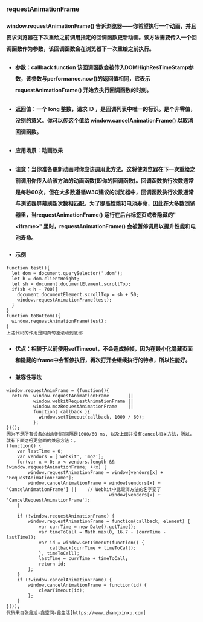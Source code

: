 ### requestAnimationFrame

#### <p style='line-height:30px'>window.requestAnimationFrame() 告诉浏览器——你希望执行一个动画，并且要求浏览器在下次重绘之前调用指定的回调函数更新动画。该方法需要传入一个回调函数作为参数，该回调函数会在浏览器下一次重绘之前执行。</p>

+ #### <p style='line-height:30px'>参数：callback function 该回调函数会被传入DOMHighResTimeStamp参数，该参数与performance.now()的返回值相同，它表示requestAnimationFrame() 开始去执行回调函数的时刻。</p>
+ #### <p style='line-height:30px'>返回值：一个 long 整数，请求 ID ，是回调列表中唯一的标识。是个非零值，没别的意义。你可以传这个值给 window.cancelAnimationFrame() 以取消回调函数。</p>
+ #### <p style='line-height:30px'>应用场景：动画效果</p>

+ #### <p style='line-height:30px'> 注意：当你准备更新动画时你应该调用此方法。这将使浏览器在下一次重绘之前调用你传入给该方法的动画函数(即你的回调函数)。回调函数执行次数通常是每秒60次，但在大多数遵循W3C建议的浏览器中，回调函数执行次数通常与浏览器屏幕刷新次数相匹配。为了提高性能和电池寿命，因此在大多数浏览器里，当requestAnimationFrame() 运行在后台标签页或者隐藏的"\<iframe\>" 里时，requestAnimationFrame() 会被暂停调用以提升性能和电池寿命。</p>

+ #### 示例

```
function test(){
  let dom = document.querySelector('.dom');
  let h = dom.clientHeight;
  let sh = document.documentElement.scrollTop;
  if(sh < h - 700){
    document.documentElement.scrollTop = sh + 50;
    window.requestAnimationFrame(test);
  }
}
function toBottom(){
  window.requestAnimationFrame(test);
}
上述代码的作用是网页匀速滚动到底部
```
+ #### <p style='line-height:30px'>优点：相较于以前使用setTimeout，不会造成掉帧，因为在最小化隐藏页面和隐藏的iframe中会暂停执行，再次打开会继续执行的特点，所以性能好。</p>
+ #### 兼容性写法
```
window.requestAnimFrame = (function(){
  return  window.requestAnimationFrame       ||
          window.webkitRequestAnimationFrame ||
          window.mozRequestAnimationFrame    ||
          function( callback ){
            window.setTimeout(callback, 1000 / 60);
          };
})();
因为不是所有设备的绘制时间间隔是1000/60 ms, 以及上面并没有cancel相关方法，所以，就有下面这份更全面的兼容方法：。
(function() {
    var lastTime = 0;
    var vendors = ['webkit', 'moz'];
    for(var x = 0; x < vendors.length && !window.requestAnimationFrame; ++x) {
        window.requestAnimationFrame = window[vendors[x] + 'RequestAnimationFrame'];
        window.cancelAnimationFrame = window[vendors[x] + 'CancelAnimationFrame'] ||    // Webkit中此取消方法的名字变了
                                      window[vendors[x] + 'CancelRequestAnimationFrame'];
    }

    if (!window.requestAnimationFrame) {
        window.requestAnimationFrame = function(callback, element) {
            var currTime = new Date().getTime();
            var timeToCall = Math.max(0, 16.7 - (currTime - lastTime));
            var id = window.setTimeout(function() {
                callback(currTime + timeToCall);
            }, timeToCall);
            lastTime = currTime + timeToCall;
            return id;
        };
    }
    if (!window.cancelAnimationFrame) {
        window.cancelAnimationFrame = function(id) {
            clearTimeout(id);
        };
    }
}());
代码来自张鑫旭-鑫空间-鑫生活[https://www.zhangxinxu.com]
```